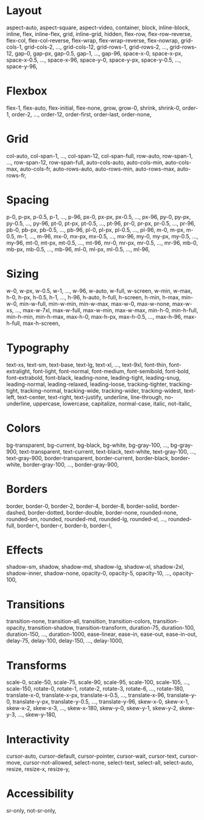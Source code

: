 
# Layout
aspect-auto, aspect-square, aspect-video,
container,
block, inline-block, inline, flex, inline-flex, grid, inline-grid, hidden,
flex-row, flex-row-reverse, flex-col, flex-col-reverse,
flex-wrap, flex-wrap-reverse, flex-nowrap,
grid-cols-1, grid-cols-2, ..., grid-cols-12,
grid-rows-1, grid-rows-2, ..., grid-rows-12,
gap-0, gap-px, gap-0.5, gap-1, ..., gap-96,
space-x-0, space-x-px, space-x-0.5, ..., space-x-96,
space-y-0, space-y-px, space-y-0.5, ..., space-y-96,

# Flexbox
flex-1, flex-auto, flex-initial, flex-none,
grow, grow-0, shrink, shrink-0,
order-1, order-2, ..., order-12, order-first, order-last, order-none,

# Grid
col-auto, col-span-1, ..., col-span-12, col-span-full,
row-auto, row-span-1, ..., row-span-12, row-span-full,
auto-cols-auto, auto-cols-min, auto-cols-max, auto-cols-fr,
auto-rows-auto, auto-rows-min, auto-rows-max, auto-rows-fr,

# Spacing
p-0, p-px, p-0.5, p-1, ..., p-96,
px-0, px-px, px-0.5, ..., px-96,
py-0, py-px, py-0.5, ..., py-96,
pt-0, pt-px, pt-0.5, ..., pt-96,
pr-0, pr-px, pr-0.5, ..., pr-96,
pb-0, pb-px, pb-0.5, ..., pb-96,
pl-0, pl-px, pl-0.5, ..., pl-96,
m-0, m-px, m-0.5, m-1, ..., m-96,
mx-0, mx-px, mx-0.5, ..., mx-96,
my-0, my-px, my-0.5, ..., my-96,
mt-0, mt-px, mt-0.5, ..., mt-96,
mr-0, mr-px, mr-0.5, ..., mr-96,
mb-0, mb-px, mb-0.5, ..., mb-96,
ml-0, ml-px, ml-0.5, ..., ml-96,

# Sizing
w-0, w-px, w-0.5, w-1, ..., w-96, w-auto, w-full, w-screen, w-min, w-max,
h-0, h-px, h-0.5, h-1, ..., h-96, h-auto, h-full, h-screen, h-min, h-max,
min-w-0, min-w-full, min-w-min, min-w-max,
max-w-0, max-w-none, max-w-xs, ..., max-w-7xl, max-w-full, max-w-min, max-w-max,
min-h-0, min-h-full, min-h-min, min-h-max,
max-h-0, max-h-px, max-h-0.5, ..., max-h-96, max-h-full, max-h-screen,

# Typography
text-xs, text-sm, text-base, text-lg, text-xl, ..., text-9xl,
font-thin, font-extralight, font-light, font-normal, font-medium, font-semibold, font-bold, font-extrabold, font-black,
leading-none, leading-tight, leading-snug, leading-normal, leading-relaxed, leading-loose,
tracking-tighter, tracking-tight, tracking-normal, tracking-wide, tracking-wider, tracking-widest,
text-left, text-center, text-right, text-justify,
underline, line-through, no-underline,
uppercase, lowercase, capitalize, normal-case,
italic, not-italic,

# Colors
bg-transparent, bg-current, bg-black, bg-white, bg-gray-100, ..., bg-gray-900,
text-transparent, text-current, text-black, text-white, text-gray-100, ..., text-gray-900,
border-transparent, border-current, border-black, border-white, border-gray-100, ..., border-gray-900,

# Borders
border, border-0, border-2, border-4, border-8,
border-solid, border-dashed, border-dotted, border-double, border-none,
rounded-none, rounded-sm, rounded, rounded-md, rounded-lg, rounded-xl, ..., rounded-full,
border-t, border-r, border-b, border-l,

# Effects
shadow-sm, shadow, shadow-md, shadow-lg, shadow-xl, shadow-2xl, shadow-inner, shadow-none,
opacity-0, opacity-5, opacity-10, ..., opacity-100,

# Transitions
transition-none, transition-all, transition, transition-colors, transition-opacity, transition-shadow, transition-transform,
duration-75, duration-100, duration-150, ..., duration-1000,
ease-linear, ease-in, ease-out, ease-in-out,
delay-75, delay-100, delay-150, ..., delay-1000,

# Transforms
scale-0, scale-50, scale-75, scale-90, scale-95, scale-100, scale-105, ..., scale-150,
rotate-0, rotate-1, rotate-2, rotate-3, rotate-6, ..., rotate-180,
translate-x-0, translate-x-px, translate-x-0.5, ..., translate-x-96,
translate-y-0, translate-y-px, translate-y-0.5, ..., translate-y-96,
skew-x-0, skew-x-1, skew-x-2, skew-x-3, ..., skew-x-180,
skew-y-0, skew-y-1, skew-y-2, skew-y-3, ..., skew-y-180,

# Interactivity
cursor-auto, cursor-default, cursor-pointer, cursor-wait, cursor-text, cursor-move, cursor-not-allowed,
select-none, select-text, select-all, select-auto,
resize, resize-x, resize-y,

# Accessibility
sr-only, not-sr-only,
